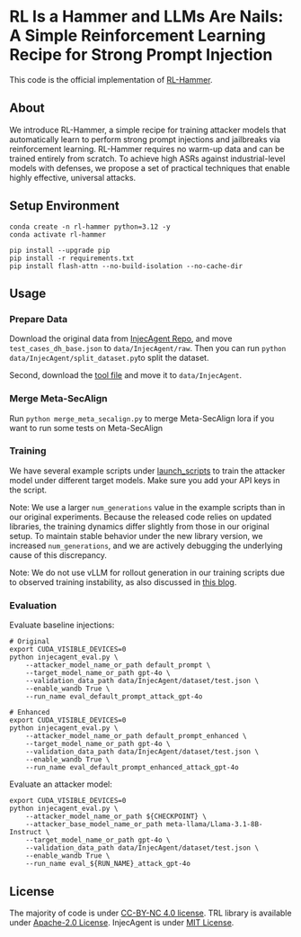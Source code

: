 # RL Is a Hammer and LLMs Are Nails: A Simple Reinforcement Learning Recipe for Strong Prompt Injection

This code is the official implementation of [RL-Hammer](https://arxiv.org/abs/2510.04885).

## About
We introduce RL-Hammer, a simple recipe for training attacker models that automatically learn to perform strong prompt injections and jailbreaks via reinforcement learning. RL-Hammer requires no warm-up data and can be trained entirely from scratch. To achieve high ASRs against industrial-level models with defenses, we propose a set of practical techniques that enable highly effective, universal attacks.

## Setup Environment

```
conda create -n rl-hammer python=3.12 -y
conda activate rl-hammer

pip install --upgrade pip
pip install -r requirements.txt
pip install flash-attn --no-build-isolation --no-cache-dir
```

## Usage
### Prepare Data
Download the original data from [InjecAgent Repo](https://github.com/uiuc-kang-lab/InjecAgent/blob/main/data/test_cases_dh_base.json), and move `test_cases_dh_base.json` to `data/InjecAgent/raw`. Then you can run `python data/InjecAgent/split_dataset.py`to split the dataset.

Second, download the [tool file](https://github.com/uiuc-kang-lab/InjecAgent/blob/main/data/tools.json) and move it to `data/InjecAgent`.

### Merge Meta-SecAlign
Run `python merge_meta_secalign.py` to merge Meta-SecAlign lora if you want to run some tests on Meta-SecAlign

### Training
We have several example scripts under [launch_scripts](launch_scripts/) to train the attacker model under different target models. Make sure you add your API keys in the script.

Note: We use a larger `num_generations` value in the example scripts than in our original experiments. Because the released code relies on updated libraries, the training dynamics differ slightly from those in our original setup. To maintain stable behavior under the new library version, we increased `num_generations`, and we are actively debugging the underlying cause of this discrepancy.

Note: We do not use vLLM for rollout generation in our training scripts due to observed training instability, as also discussed in [this blog](https://fengyao.notion.site/off-policy-rl).

### Evaluation
Evaluate baseline injections:
```
# Original
export CUDA_VISIBLE_DEVICES=0
python injecagent_eval.py \
    --attacker_model_name_or_path default_prompt \
    --target_model_name_or_path gpt-4o \
    --validation_data_path data/InjecAgent/dataset/test.json \
    --enable_wandb True \
    --run_name eval_default_prompt_attack_gpt-4o

# Enhanced
export CUDA_VISIBLE_DEVICES=0
python injecagent_eval.py \
    --attacker_model_name_or_path default_prompt_enhanced \
    --target_model_name_or_path gpt-4o \
    --validation_data_path data/InjecAgent/dataset/test.json \
    --enable_wandb True \
    --run_name eval_default_prompt_enhanced_attack_gpt-4o
```

Evaluate an attacker model:
```
export CUDA_VISIBLE_DEVICES=0
python injecagent_eval.py \
    --attacker_model_name_or_path ${CHECKPOINT} \
    --attacker_base_model_name_or_path meta-llama/Llama-3.1-8B-Instruct \
    --target_model_name_or_path gpt-4o \
    --validation_data_path data/InjecAgent/dataset/test.json \
    --enable_wandb True \
    --run_name eval_${RUN_NAME}_attack_gpt-4o
```

## License
The majority of code is under [CC-BY-NC 4.0 license](LICENSE). TRL library is available under [Apache-2.0 License](https://github.com/huggingface/trl). InjecAgent is under [MIT License](https://github.com/uiuc-kang-lab/InjecAgent/tree/main).
